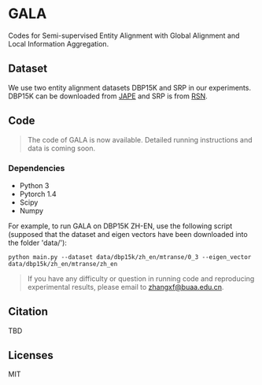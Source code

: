 # GALA

Codes for Semi-supervised Entity Alignment with Global Alignment and Local Information Aggregation.

## Dataset
We use two entity alignment datasets DBP15K and SRP in our experiments. DBP15K can be downloaded from [JAPE](https://github.com/nju-websoft/JAPE) and SRP is from [RSN](https://github.com/nju-websoft/RSN).


## Code
> The code of GALA is now available. Detailed running instructions and data is coming soon.

### Dependencies
* Python 3
* Pytorch 1.4 
* Scipy
* Numpy

For example, to run GALA on DBP15K ZH-EN, use the following script (supposed that the dataset and eigen vectors have been downloaded into the folder 'data/'):
```
python main.py --dataset data/dbp15k/zh_en/mtranse/0_3 --eigen_vector data/dbp15k/zh_en/mtranse/zh_en
```

> If you have any difficulty or question in running code and reproducing experimental results, please email to zhangxf@buaa.edu.cn.

## Citation
TBD

## Licenses
MIT
